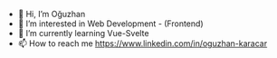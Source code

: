 - 👋 Hi, I’m Oğuzhan
- 👀 I’m interested in Web Development - (Frontend)
- 🌱 I’m currently learning Vue-Svelte
- 📫 How to reach me https://www.linkedin.com/in/oguzhan-karacar
